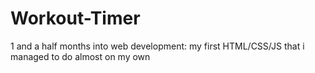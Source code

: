 # Workout-Timer
1 and a half months into web development: my first HTML/CSS/JS that i managed to do almost on my own
